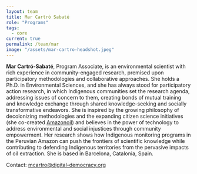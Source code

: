 ```yaml
---
layout: team
title: Mar Cartró Sabaté
role: "Programs"
tags:
  - core
current: true
permalink: /team/mar
image: "/assets/mar-cartro-headshot.jpeg"
---
```


**Mar Cartró-Sabaté**, Program Associate, is an environmental scientist with rich experience in community-engaged research, premised upon participatory methodologies and collaborative approaches. She holds a Ph.D. in Environmental Sciences, and she has always stood for participatory action research, in which Indigenous communities set the research agenda, addressing issues of concern to them, creating bonds of mutual training and knowledge exchange through shared knowledge-seeking and socially transformative endeavors. She is inspired by the growing philosophy of decolonizing methodologies and the expanding citizen science initiatives (she co-created [Amazonoil](https://www.zooniverse.org/projects/marcartro/amazonoil/about/research)) and believes in the power of technology to address environmental and social injustices through community empowerment. Her research shows how Indigenous monitoring programs in the Peruvian Amazon can push the frontiers of scientific knowledge while contributing to defending Indigenous territories from the pervasive impacts of oil extraction. She is based in Barcelona, Catalonia, Spain.

Contact: [mcartro@digital-democracy.org](mailto:mcartro@digital-democracy.org)
